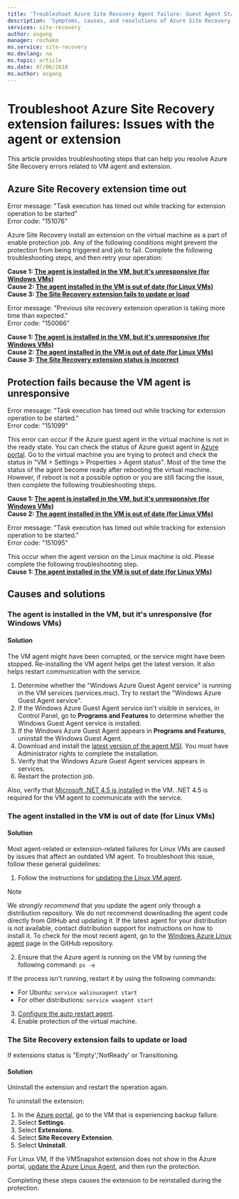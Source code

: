 ```yaml
---
title: 'Troubleshoot Azure Site Recovery Agent failure: Guest Agent Status Unavailable | Microsoft Docs'
description: 'Symptoms, causes, and resolutions of Azure Site Recovery failures related to agent and extension'
services: site-recovery
author: asgang
manager: rochakm
ms.service: site-recovery
ms.devlang: na
ms.topic: article
ms.date: 07/06/2018
ms.author: asgang
---
```


# Troubleshoot Azure Site Recovery extension failures: Issues with the agent or extension

This article provides troubleshooting steps that can help you resolve Azure Site Recovery  errors related to VM agent and extension.


## Azure Site Recovery extension time out  

Error message: "Task execution has timed out while tracking for extension operation to be started"<br>
Error code: "151076"

 Azure Site Recovery install an extension on the virtual machine as a part of enable protection job. Any of the following conditions might prevent the protection from being triggered and job to fail. Complete the following troubleshooting steps, and then retry your operation:

**Cause 1: [The agent is installed in the VM, but it's unresponsive (for Windows VMs)](#the-agent-installed-in-the-vm-but-unresponsive-for-windows-vms)**    
**Cause 2: [The agent installed in the VM is out of date (for Linux VMs)](#the-agent-installed-in-the-vm-is-out-of-date-for-linux-vms)**  
**Cause 3: [The Site Recovery extension fails to update or load](#the-site-recovery-extension-fails-to-update-or-load)**  

Error message: "Previous site recovery extension operation is taking more time than expected."<br>
Error code: "150066"<br>

**Cause 1: [The agent is installed in the VM, but it's unresponsive (for Windows VMs)](#the-agent-installed-in-the-vm-but-unresponsive-for-windows-vms)**    
**Cause 2: [The agent installed in the VM is out of date (for Linux VMs)](#the-agent-installed-in-the-vm-is-out-of-date-for-linux-vms)**  
**Cause 3: [The Site Recovery extension status is incorrect](#the-site-recovery-extension-fails-to-update-or-load)**  

## Protection fails because the VM agent is unresponsive

Error message: "Task execution has timed out while tracking for extension operation to be started."<br>
Error code: "151099"<br>

This error can occur if the Azure guest agent in the virtual machine is not in the ready state.
You can check the status of Azure guest agent in [Azure portal](https://portal.azure.com/). Go to the virtual machine you are trying to protect and check the status in "VM > Settings > Properties > Agent status". Most of the time the status of the agent become ready after rebooting the virtual machine. However, if reboot is not a possible option or you are still facing the issue, then complete the following troubleshooting steps.

**Cause 1: [The agent is installed in the VM, but it's unresponsive (for Windows VMs)](#the-agent-installed-in-the-vm-but-unresponsive-for-windows-vms)**    
**Cause 2: [The agent installed in the VM is out of date (for Linux VMs)](#the-agent-installed-in-the-vm-is-out-of-date-for-linux-vms)**  


Error message: "Task execution has timed out while tracking for extension operation to be started."<br>
Error code: "151095"<br>

This occur when the agent version on the Linux machine is old. Please complete the following troubleshooting step.<br>
  **Cause 1: [The agent installed in the VM is out of date (for Linux VMs)](#the-agent-installed-in-the-vm-is-out-of-date-for-linux-vms)**  
## Causes and solutions

### <a name="the-agent-installed-in-the-vm-but-unresponsive-for-windows-vms"></a>The agent is installed in the VM, but it's unresponsive (for Windows VMs)

#### Solution
The VM agent might have been corrupted, or the service might have been stopped. Re-installing the VM agent helps get the latest version. It also helps restart communication with the service.

1. Determine whether the "Windows Azure Guest Agent service" is running in the VM services (services.msc). Try to restart the "Windows Azure Guest Agent service".    
2. If the Windows Azure Guest Agent service isn't visible in services, in Control Panel, go to **Programs and Features** to determine whether the Windows Guest Agent service is installed.
4. If the Windows Azure Guest Agent appears in **Programs and Features**, uninstall the Windows Guest Agent.
5. Download and install the [latest version of the agent MSI](http://go.microsoft.com/fwlink/?LinkID=394789&clcid=0x409). You must have Administrator rights to complete the installation.
6. Verify that the Windows Azure Guest Agent services appears in services.
7. Restart the protection job.

Also, verify that [Microsoft .NET 4.5 is installed](https://docs.microsoft.com/dotnet/framework/migration-guide/how-to-determine-which-versions-are-installed) in the VM. .NET 4.5 is required for the VM agent to communicate with the service.

### The agent installed in the VM is out of date (for Linux VMs)

#### Solution
Most agent-related or extension-related failures for Linux VMs are caused by issues that affect an outdated VM agent. To troubleshoot this issue, follow these general guidelines:

1. Follow the instructions for [updating the Linux VM agent](../virtual-machines/linux/update-agent.md).

 > [!NOTE]
 > We *strongly recommend* that you update the agent only through a distribution repository. We do not recommend downloading the agent code directly from GitHub and updating it. If the latest agent for your distribution is not available, contact distribution support for instructions on how to install it. To check for the most recent agent, go to the [Windows Azure Linux agent](https://github.com/Azure/WALinuxAgent/releases) page in the GitHub repository.

2. Ensure that the Azure agent is running on the VM by running the following command: `ps -e`

 If the process isn't running, restart it by using the following commands:

 * For Ubuntu: `service walinuxagent start`
 * For other distributions: `service waagent start`

3. [Configure the auto restart agent](https://github.com/Azure/WALinuxAgent/wiki/Known-Issues#mitigate_agent_crash).
4. Enable protection of the virtual machine.



### The Site Recovery extension fails to update or load
If extensions status is "Empty','NotReady' or Transitioning.

#### Solution

Uninstall the extension and restart the operation again.

To uninstall the extension:

1. In the [Azure portal](https://portal.azure.com/), go to the VM that is experiencing backup failure.
2. Select **Settings**.
3. Select **Extensions**.
4. Select **Site Recovery Extension**.
5. Select **Uninstall**.

For Linux VM, If the VMSnapshot extension does not show in the Azure portal, [update the Azure Linux Agent](../virtual-machines/linux/update-agent.md), and then run the protection. 

Completing these steps causes the extension to be reinstalled during the protection.


